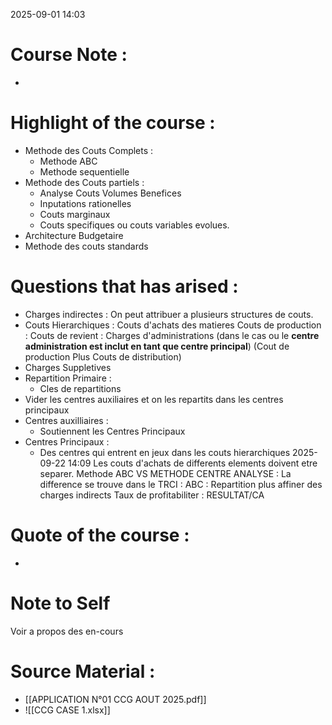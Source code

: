 2025-09-01 14:03
# Course Note :
- 
# Highlight of the course :
- Methode des Couts Complets :
	- Methode ABC
	- Methode sequentielle
- Methode des Couts partiels : 
	- Analyse Couts Volumes Benefices
	- Inputations rationelles
	- Couts marginaux
	- Couts specifiques ou couts variables evolues.
- Architecture Budgetaire
- Methode des couts standards
# Questions that has arised :
- Charges indirectes : 
	On peut attribuer a plusieurs structures de couts.
- Couts Hierarchiques : 
	Couts d'achats des matieres
	Couts de production : 
	Couts de revient :
		Charges d'administrations (dans le cas ou le **centre administration est inclut en tant que centre principal**)
		(Cout de production Plus Couts de distribution)
- Charges Suppletives 
- Repartition Primaire :
	- Cles de repartitions
- Vider les centres auxiliaires et on les repartits dans les centres principaux 
- Centres auxilliaires : 
	- Soutiennent les Centres Principaux
- Centres Principaux : 
	- Des centres qui entrent en jeux dans les couts hierarchiques
2025-09-22 14:09
Les couts d'achats de differents elements doivent etre separer. 
Methode ABC VS METHODE CENTRE ANALYSE :
	La difference se trouve dans le TRCI : 
	ABC : Repartition plus affiner des charges indirects
Taux de profitabiliter : RESULTAT/CA

# Quote of the course :
- 
# Note to Self
Voir a propos des en-cours
# Source Material :
- [[APPLICATION N°01 CCG AOUT 2025.pdf]]
- ![[CCG CASE 1.xlsx]]
